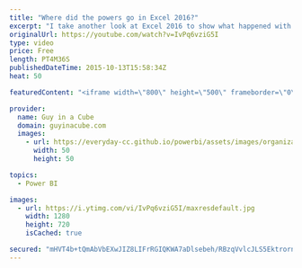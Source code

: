 ```yaml
---
title: "Where did the powers go in Excel 2016?"
excerpt: "I take another look at Excel 2016 to show what happened with Power Query, Power Pivot, Power Map and Power View.  There was some re-branding that occurred.  Turn on Power View in Excel 2016 for Windows https://support.office.com/en-us/article/Turn-on-Power-View-in-Excel-2016-for-Windows-f8fc21a6-08fc-407a-8a91-643fa848729a"
originalUrl: https://youtube.com/watch?v=IvPq6vziG5I
type: video
price: Free
length: PT4M36S
publishedDateTime: 2015-10-13T15:58:34Z
heat: 50

featuredContent: "<iframe width=\"800\" height=\"500\" frameborder=\"0\" src=\"https://www.youtube.com/embed/IvPq6vziG5I\" allow=\"accelerometer; autoplay; encrypted-media; gyroscope; picture-in-picture\" allowfullscreen></iframe>"

provider:
  name: Guy in a Cube
  domain: guyinacube.com
  images:
    - url: https://everyday-cc.github.io/powerbi/assets/images/organizations/guyinacube.com-50x50.jpg
      width: 50
      height: 50

topics:
  - Power BI

images:
  - url: https://i.ytimg.com/vi/IvPq6vziG5I/maxresdefault.jpg
    width: 1280
    height: 720
    isCached: true

secured: "mHVT4b+tQmAbVbEXwJIZ8LIFrRGIQKWA7aDlsebeh/RBzqVvlcJLS5Ektrornc0O+fy6zKeoEasADwif3swBXGs/81t0eefZjUoeELlTYx+03KNADmyfz32NZze9M//ibTXCEt60kaQpXB5CbvHWnL3SIkuv2fs7TDAqXmqolvOzi8LBK6tF+f5kSZUE+4n3YdDg0dNDSRB/dYgGoJrj3VK4eHPDd7uBIMYfKG4Cy5eorsgTnZP244FhwJ18DnqsSGIgcWUB77TFJQvwXUbLHPCJV7agjxCK8mpo3FWMqa9VEd0+aoANVHrLynGGWz92uEuRE6IIsjQcJEXxqM2yEEjrh60QeqSPzoyNe/QrGWlLiC2PvIz7i+4Z/c7bBB4kiYPj32+wiNxc7jHf7Lvpb4fhxCCLhVphMjCgqNRDjI8=;vmj5fvgOfgSt/MUqG0U91w=="
---
```


